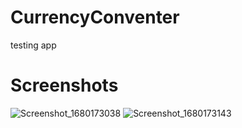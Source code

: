 # CurrencyConventer
testing app

# Screenshots
![Screenshot_1680173038](https://user-images.githubusercontent.com/62842649/228815203-890b5525-7cdd-443c-ae1f-c3a8a3cff352.png)
![Screenshot_1680173143](https://user-images.githubusercontent.com/62842649/228815216-0ae2723c-d620-4b41-a0ac-2dce3ee6180a.png)
